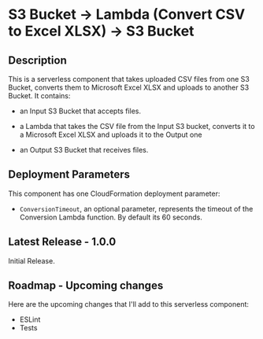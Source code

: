 
# S3 Bucket -> Lambda (Convert CSV to Excel XLSX) -> S3 Bucket

## Description

This is a serverless component that takes uploaded CSV files from one S3 Bucket, converts them to Microsoft Excel XLSX and uploads to another S3 Bucket. It contains:

- an Input S3 Bucket that accepts files.

- a Lambda that takes the CSV file from the Input S3 bucket, converts it to a Microsoft Excel XLSX and uploads it to the Output one

- an Output S3 Bucket that receives files.

## Deployment Parameters

This component has one CloudFormation deployment parameter:

- `ConversionTimeout`, an optional parameter, represents the timeout of the Conversion Lambda function. By default its 60 seconds.

## Latest Release - 1.0.0

Initial Release.

## Roadmap - Upcoming changes

Here are the upcoming changes that I'll add to this serverless component:

- ESLint
- Tests